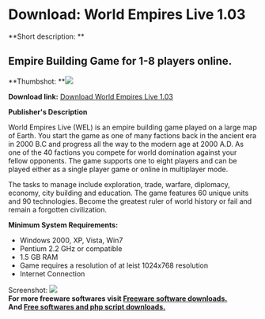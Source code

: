 # Download: World Empires Live 1.03

**Short description: **

## Empire Building Game for 1-8 players online.

  
**Thumbshot: **![](http://www.freewarefiles.com/screenshot/wrldemprlive_md.jpg)   
  
**Download link:** [Download World Empires Live 1.03](http://freesoftwares.boysofts.com/World-Empires-Live_program_55361.html)  
  

**Publisher's Description**  
  

World Empires Live (WEL) is an empire building game played on a large map of
Earth. You start the game as one of many factions back in the ancient era in
2000 B.C and progress all the way to the modern age at 2000 A.D. As one of the
40 factions you compete for world domination against your fellow opponents.
The game supports one to eight players and can be played either as a single
player game or online in multiplayer mode.

The tasks to manage include exploration, trade, warfare, diplomacy, economy,
city building and education. The game features 60 unique units and 90
technologies. Become the greatest ruler of world history or fail and remain a
forgotten civilization.

**Minimum System Requirements:**

  * Windows 2000, XP, Vista, Win7 
  * Pentium 2.2 GHz or compatible 
  * 1.5 GB RAM 
  * Game requires a resolution of at leist 1024x768 resolution 
  * Internet Connection 

  
  
Screenshot: ![](http://www.freewarefiles.com/screenshot/wrldemprlive.jpg)  
**For more freeware softwares visit [Freeware software downloads.](http://freesoftwares.boysofts.com/)**   
**And [Free softwares and php script downloads.](http://www.boysofts.com/)**


